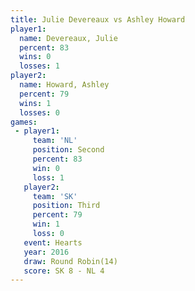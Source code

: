 ```yaml
---
title: Julie Devereaux vs Ashley Howard
player1:                
  name: Devereaux, Julie
  percent: 83           
  wins: 0               
  losses: 1             
player2:                
  name: Howard, Ashley  
  percent: 79           
  wins: 1               
  losses: 0             
games:
 - player1:          
     team: 'NL'      
     position: Second
     percent: 83     
     win: 0          
     loss: 1         
   player2:         
     team: 'SK'     
     position: Third
     percent: 79    
     win: 1         
     loss: 0        
   event: Hearts        
   year: 2016           
   draw: Round Robin(14)
   score: SK 8 - NL 4   
---
```

